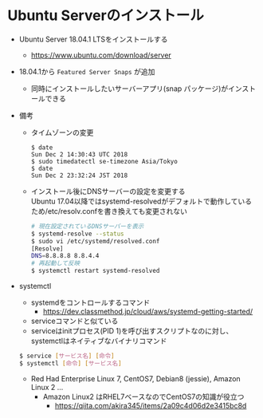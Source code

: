 # Ubuntu Serverのインストール

* Ubuntu Server 18.04.1 LTSをインストールする
  * https://www.ubuntu.com/download/server

* 18.04.1から `Featured Server Snaps` が追加
  * 同時にインストールしたいサーバーアプリ(snap パッケージ)がインストールできる

* 備考
  * タイムゾーンの変更
    ```
    $ date
    Sun Dec 2 14:30:43 UTC 2018
    $ sudo timedatectl se-timezone Asia/Tokyo
    $ date
    Sun Dec 2 23:32:24 JST 2018
    ```
  * インストール後にDNSサーバーの設定を変更する  
    Ubuntu 17.04以降ではsystemd-resolvedがデフォルトで動作しているため/etc/resolv.confを書き換えても変更されない
    ```bash
    # 現在設定されているDNSサーバーを表示
    $ systemd-resolve --status
    $ sudo vi /etc/systemd/resolved.conf
    [Resolve]
    DNS=8.8.8.8 8.8.4.4
    # 再起動して反映
    $ systemctl restart systemd-resolved
    ```

* systemctl
  * systemdをコントロールするコマンド
    * https://dev.classmethod.jp/cloud/aws/systemd-getting-started/
  * serviceコマンドと似ている
  * serviceはinitプロセス(PID 1)を呼び出すスクリプトなのに対し、systemctlはネイティブなバイナリコマンド
  ```bash
  $ service [サービス名] [命令]
  $ systemctl [命令] [サービス名]
  ```
  * Red Had Enterprise Linux 7, CentOS7, Debian8 (jessie), Amazon Linux 2 ...
    * Amazon Linux2 はRHEL7ベースなのでCentOS7の知識が役立つ
      * https://qiita.com/akira345/items/2a09c4d06d2e3415bc8d